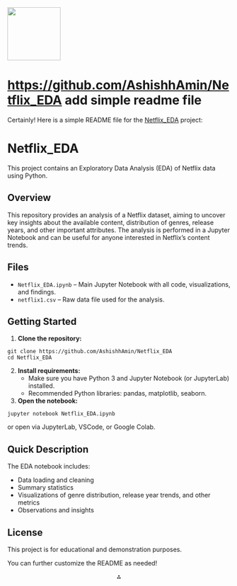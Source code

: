 <img src="https://r2cdn.perplexity.ai/pplx-full-logo-primary-dark%402x.png" class="logo" width="120"/>

# https://github.com/AshishhAmin/Netflix_EDA add simple readme file

Certainly! Here is a simple README file for the [Netflix_EDA](https://github.com/AshishhAmin/Netflix_EDA) project:

# Netflix_EDA

This project contains an Exploratory Data Analysis (EDA) of Netflix data using Python.

## Overview

This repository provides an analysis of a Netflix dataset, aiming to uncover key insights about the available content, distribution of genres, release years, and other important attributes. The analysis is performed in a Jupyter Notebook and can be useful for anyone interested in Netflix’s content trends.

## Files

- `Netflix_EDA.ipynb` – Main Jupyter Notebook with all code, visualizations, and findings.
- `netflix1.csv` – Raw data file used for the analysis.


## Getting Started

1. **Clone the repository:**

```
git clone https://github.com/AshishhAmin/Netflix_EDA
cd Netflix_EDA
```

2. **Install requirements:**
    - Make sure you have Python 3 and Jupyter Notebook (or JupyterLab) installed.
    - Recommended Python libraries: pandas, matplotlib, seaborn.
3. **Open the notebook:**

```
jupyter notebook Netflix_EDA.ipynb
```

or open via JupyterLab, VSCode, or Google Colab.

## Quick Description

The EDA notebook includes:

- Data loading and cleaning
- Summary statistics
- Visualizations of genre distribution, release year trends, and other metrics
- Observations and insights


## License

This project is for educational and demonstration purposes.

You can further customize the README as needed!

<div style="text-align: center">⁂</div>

[^1]: https://github.com/AshishhAmin/Netflix_EDA


